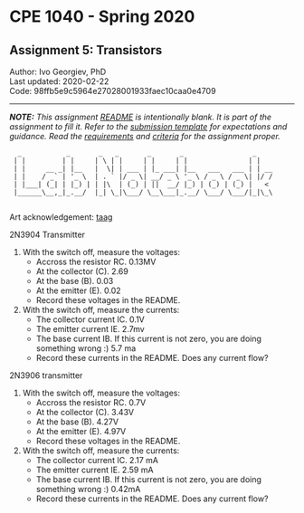 # CPE 1040 - Spring 2020

## Assignment 5: Transistors

Author: Ivo Georgiev, PhD  
Last updated: 2020-02-22  
Code: 98ffb5e9c5964e27028001933faec10caa0e4709  

---

_**NOTE:** This assignment [README](README.md) is _intentionally_ blank. It is part of the assignment to fill it. Refer to the [submission template](submission-template.md) for expectations and guidance. Read the [requirements](requirements.md) and [criteria](criteria.md) for the assignment proper._


```
  _           _       _   _       _       _                 _    
 | |         | |     | \ | |     | |     | |               | |   
 | |     __ _| |__   |  \| | ___ | |_ ___| |__   ___   ___ | | __
 | |    / _` | '_ \  | . ` |/ _ \| __/ _ \ '_ \ / _ \ / _ \| |/ /
 | |___| (_| | |_) | | |\  | (_) | ||  __/ |_) | (_) | (_) |   < 
 |______\__,_|_.__/  |_| \_|\___/ \__\___|_.__/ \___/ \___/|_|\_\
                                                                                                                      
```
Art acknowledgement: [taag](http://patorjk.com/software/taag/)

2N3904 Transmitter

1. With the switch off, measure the voltages:
    * Accross the resistor RC.  0.13MV
    * At the collector (C).  2.69
    * At the base (B).  0.03
    * At the emitter (E). 0.02
    * Record these voltages in the README.
2. With the switch off, measure the currents:
    * The collector current IC. 0.1V
    * The emitter current IE. 2.7mv
    * The base current IB. If this current is not zero, you are doing something wrong :) 5.7 ma
    * Record these currents in the README. Does any current flow?


2N3906 transmitter

1. With the switch off, measure the voltages:
    * Accross the resistor RC.  0.7V
    * At the collector (C). 3.43V
    * At the base (B). 4.27V
    * At the emitter (E). 4.97V
    * Record these voltages in the README.
2. With the switch off, measure the currents:
    * The collector current IC. 2.17 mA
    * The emitter current IE. 2.59 mA
    * The base current IB. If this current is not zero, you are doing something wrong :) 0.42mA
    * Record these currents in the README. Does any current flow?

